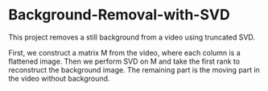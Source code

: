 # Background-Removal-with-SVD
This project removes a still background from a video using truncated SVD.

First, we construct a matrix M from the video, where each column is a flattened image. Then we perform SVD on M and take the first rank to reconstruct the background image. The remaining part is the moving part in the video without background.
